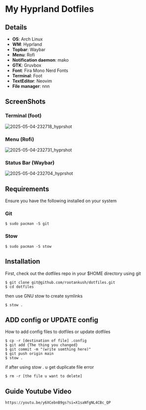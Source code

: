 # My Hyprland Dotfiles
## Details
- **OS**: Arch Linux  
- **WM**: Hyprland  
- **Topbar**: Waybar  
- **Menu**: Rofi  
- **Notification daemon**: mako  
- **GTK**: Gruvbox  
- **Font**: Fira Mono Nerd Fonts  
- **Terminal**: Foot
- **TextEditor**: Neovim  
- **File manager**: nnn

## ScreenShots
### Terminal (foot)
![2025-05-04-232718_hyprshot](https://github.com/user-attachments/assets/b6444d05-f3de-40d0-8d40-7cb9342cfc5c)
### Menu (Rofi)
![2025-05-04-232731_hyprshot](https://github.com/user-attachments/assets/4cac7bb5-551f-42ef-9ac9-73d4757cf309)
### Status Bar (Waybar)
![2025-05-04-232704_hyprshot](https://github.com/user-attachments/assets/e44dbedf-78b0-417e-ba77-469253f49893)

## Requirements

Ensure you have the following installed on your system

### Git

```
$ sudo pacman -S git
```

### Stow

```
$ sudo pacman -S stow
```

## Installation

First, check out the dotfiles repo in your $HOME directory using git

```
$ git clone git@github.com/rootankush/dotfiles.git
$ cd dotfiles
```

then use GNU stow to create symlinks

```
$ stow .
```

## ADD config or UPDATE config

How to add config files to dotfiles or update dotfiles

```
$ cp -r [destination of file] .config
$ git add {The thing you changed}
$ git commit -m "(write somthing here)"
$ git push origin main
$ stow .
```

if after using stow . u get duplicate file error

```
$ rm -r [the file u want to delete]
```

## Guide Youtube Video

```
https://youtu.be/y6XCebnB9gs?si=X1saNfgNL4CBc_QP
```

